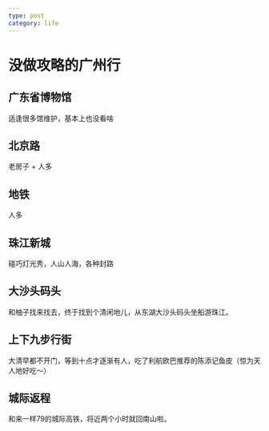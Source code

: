 ```yaml
---
type: post
category: life
---
```

# 没做攻略的广州行

## 广东省博物馆

适逢很多馆维护，基本上也没看啥

## 北京路

老房子 + 人多

## 地铁

人多

## 珠江新城

碰巧灯光秀，人山人海，各种封路

## 大沙头码头

和柚子找来找去，终于找到个清闲地儿，从东湖大沙头码头坐船游珠江。

## 上下九步行街

大清早都不开门，等到十点才逐渐有人，吃了利航欧巴推荐的陈添记鱼皮（惊为天人地好吃～）

## 城际返程

和来一样79的城际高铁，将近两个小时就回南山啦。